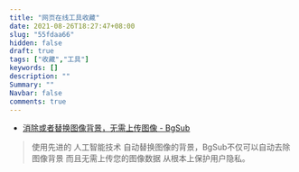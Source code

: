 ```yaml
---
title: "网页在线工具收藏"
date: 2021-08-26T18:27:47+08:00
slug: "55fdaa66"
hidden: false
draft: true
tags: ["收藏","工具"]
keywords: []
description: ""
Summary: ""
Navbar: false
comments: true
---
```




<!--more-->

- [消除或者替换图像背景，无需上传图像 - BgSub](https://bgsub.cn/webapp/)

> 使用先进的 人工智能技术 自动替换图像的背景，BgSub不仅可以自动去除图像背景 而且无需上传您的图像数据 从根本上保护用户隐私。
